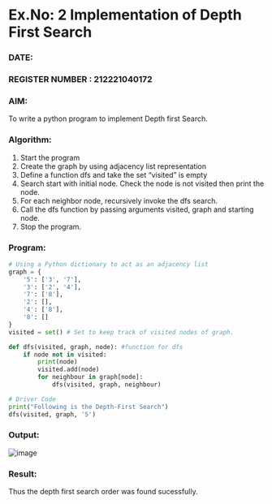 # Ex.No: 2  Implementation of Depth First Search
### DATE:                                                                            
### REGISTER NUMBER : 212221040172
### AIM: 
To write a python program to implement Depth first Search. 
### Algorithm:
1. Start the program
2. Create the graph by using adjacency list representation
3. Define a function dfs and take the set “visited” is empty 
4. Search start with initial node. Check the node is not visited then print the node.
5. For each neighbor node, recursively invoke the dfs search.
6. Call the dfs function by passing arguments visited, graph and starting node.
7. Stop the program.
### Program:
```python
# Using a Python dictionary to act as an adjacency list 
graph = { 
    '5': ['3', '7'], 
    '3': ['2', '4'], 
    '7': ['8'], 
    '2': [], 
    '4': ['8'], 
    '8': [] 
} 
visited = set() # Set to keep track of visited nodes of graph. 

def dfs(visited, graph, node): #function for dfs 
    if node not in visited: 
        print(node) 
        visited.add(node) 
        for neighbour in graph[node]: 
            dfs(visited, graph, neighbour) 

# Driver Code 
print("Following is the Depth-First Search") 
dfs(visited, graph, '5')

```










### Output:
![image](https://github.com/ThiruThanikaiarasu/AI_Lab_2023-24/assets/126568917/9e08e33b-5c7e-446d-b6ca-7e2cec06ad90)



### Result:
Thus the depth first search order was found sucessfully.

